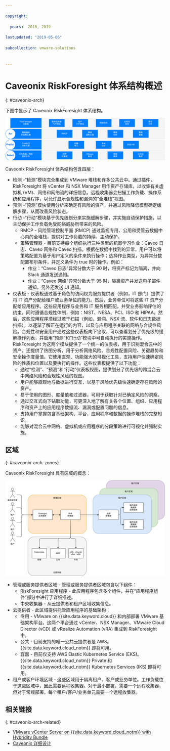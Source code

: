 ```yaml
---

copyright:

  years:  2016, 2019

lastupdated: "2019-05-06"

subcollection: vmware-solutions


---
```


# Caveonix RiskForesight 体系结构概述
{: #caveonix-arch}

下图中显示了 Caveonix RiskForesight 体系结构。

![体系结构图](../../images/caveonix-architecture.svg "体系结构图")

Caveonix RiskForesight 体系结构包含四层：
-	检测 -“检测”模块完全集成到 VMware 堆栈和许多公共云中。通过插件，RiskForesight 将 vCenter 和 NSX Manager 用作资产存储库，以收集有关虚拟机 (VM)、网络和网络流的详细信息。远程收集器会扫描工作负载、操作系统和应用程序，以允许显示合规性和漏洞的“全堆栈”视图。
-	预测 -“预测”模块使用分析来确定有风险的资产，并通过风险降低模型确定缓解步骤，从而改善风险状态。
-	行动 -“行动”模块基于优先级划分来实施缓解步骤，并实施自动保护措施，以主动保护工作负载免受网络威胁所带来的风险。
    - RMCP - 风险管理控制平面 (RMCP) 通过监视专用、公用和受管云数据中心内的全堆栈，提供对工作负载的持续、主动保护。
    - 策略管理器 - 目前支持每个组织执行三种类型的机器学习作业：Caveo 日志、Caveo 网络和 Caveo 扫描。根据在数据中找到的异常，用户可以将策略配置为基于用户定义的条件来执行操作；选择作业类型，为异常分数配置布尔条件，并定义条件为 true 时的操作。例如：
        - 作业：“Caveo 日志”异常分数大于 90 时，将资产标记为隔离，并向 Slack 通道发送通知。
        - 作业：“Caveo 网络”异常分数大于 95 时，隔离资产并发送电子邮件通知，另外还发送 UI 通知。
- 仪表板 - 仪表板通过基于角色的访问权为服务提供者（例如，IT 部门）提供了将 IT 资产分配给租户或业务单位的能力。然后，业务单位可将这些 IT 资产分配给应用程序。这些应用程序与业务和 IT 服务相匹配，并受业务影响评估的约束，同时遵循合规性体制，例如：NIST、NESA、PCI、ISO 和 HIPAA。然后，这些应用程序须经过若干扫描（例如，漏洞、NSX 流、软件和日志数据扫描），以逐渐了解正在运行的内容，以及与应用程序关联的网络与合规性风险。合规性和安全用户通过这些仪表板向下钻取，可以查看划分了优先级的缓解操作列表，并启用“预测”和“行动”模块中可自动执行的实施操作。RiskForesight 为这两个模块提供了一个统一的仪表板，用于识别混合云中的资产，还提供了热图分析，用于分析网络风险、合规性配置风险、关键趋势和安全操作度量值。它使用直观、功能强大的可视化工具，支持用户快速确定风险的性质和位置以及要执行的操作。这些仪表板提供了以下功能：
  - 通过“检测”、“预测”和“行动”仪表板视图，提供划分了优先级的跨混合云中网络风险和合规性风险的视图。
  - 用户能够直观地与数据进行交互，以基于风险优先级快速确定存在风险的资产。
  - 易于使用的图形、度量值和过滤器，可用于获取针对已确定风险的洞察。
  - 通过交互式向下钻取功能，可更深入地了解有关各个位置、组织、应用程序和资产上的应用程序数据流、漏洞或配置问题的信息。
  - 支持用户掌握包含基础架构、平台、应用程序和数据的操作堆栈的完整知识。
  - 能够对混合云中网络、虚拟机或应用程序的分段策略进行可视化并强制实施。

## 区域
{: #caveonix-arch-zones}

Caveonix RiskForesight 具有区域的概念：

![专区图](../../images/caveonix-zones.svg "专区图")

-	管理或服务提供者区域 - 管理或服务提供者区域包含以下组件：
    - RiskForesight 应用程序 - 此应用程序包含多个组件，并在“应用程序组件”部分中进行了详细描述。
    - 中央收集器 - 从云提供者和租户区域收集信息。
- 云提供者 - 此区域提供托管应用程序的基础架构：
    - 专用 - VMware on {{site.data.keyword.cloud}} 和内部部署 VMware 基础架构平台。这两个平台通过 vCenter、NSX Manager、VMware Cloud Director (vCD) 或 vRealize Automation (vRA) 集成到 RiskForesight 中。
    - 公共 - 目前支持的唯一公共云提供者是 AWS。{{site.data.keyword.cloud_notm}} 即将可用。
    - 容器 - 目前仅支持 AWS Elastic Kubernetes Service (EKS)。{{site.data.keyword.cloud_notm}} Private 和 {{site.data.keyword.cloud_notm}} Kubernetes Services (IKS) 即将可用。
-	租户或客户环境区域 - 这些区域用于隔离租户、客户或业务单位。工作负载位于这些区域中，因此需要远程收集器。对于最小部署，需要一个远程收集器，但对于常规部署，每个租户/客户/业务单元需要一个远程收集器。


## 相关链接
{: #caveonix-arch-related}


*   [VMware vCenter Server on {{site.data.keyword.cloud_notm}} with Hybridity Bundle](/docs/services/vmwaresolutions/archiref/vcs?topic=vmware-solutions-vcs-hybridity-intro)
*   [Caveonix 详细设计](/docs/services/vmwaresolutions/archiref/caveonix?topic=vmware-solutions-caveonix-detailed)

